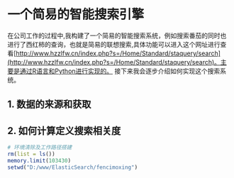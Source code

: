 # 一个简易的智能搜索引擎
  在公司工作的过程中,我构建了一个简易的智能搜索系统，例如搜索番茄的同时也进行了西红柿的查询，也就是简易的联想搜索,具体功能可以进入这个网址进行查看[http://www.hzzlfw.cn/index.php?s=/Home/Standard/staquery/search](http://www.hzzlfw.cn/index.php?s=/Home/Standard/staquery/search)。主要是通过R语言和Python进行实现的。
接下来我会逐步介绍如何实现这个搜索系统。

## 1. 数据的来源和获取

## 2. 如何计算定义搜索相关度
```R
# 环境清除及工作路径搭建
rm(list = ls())
memory.limit(103430)
setwd("D:/www/ElasticSearch/fencimoxing")
```
